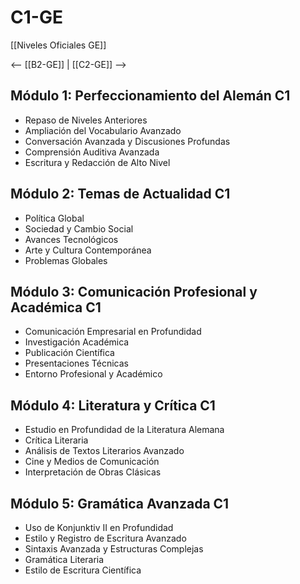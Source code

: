 # C1-GE

[[Niveles Oficiales GE]]

<-- [[B2-GE]] | [[C2-GE]] -->

## Módulo 1: Perfeccionamiento del Alemán C1

- Repaso de Niveles Anteriores
- Ampliación del Vocabulario Avanzado
- Conversación Avanzada y Discusiones Profundas
- Comprensión Auditiva Avanzada
- Escritura y Redacción de Alto Nivel

## Módulo 2: Temas de Actualidad C1

- Política Global
- Sociedad y Cambio Social
- Avances Tecnológicos
- Arte y Cultura Contemporánea
- Problemas Globales

## Módulo 3: Comunicación Profesional y Académica C1

- Comunicación Empresarial en Profundidad
- Investigación Académica
- Publicación Científica
- Presentaciones Técnicas
- Entorno Profesional y Académico

## Módulo 4: Literatura y Crítica C1

- Estudio en Profundidad de la Literatura Alemana
- Crítica Literaria
- Análisis de Textos Literarios Avanzado
- Cine y Medios de Comunicación
- Interpretación de Obras Clásicas

## Módulo 5: Gramática Avanzada C1

- Uso de Konjunktiv II en Profundidad
- Estilo y Registro de Escritura Avanzado
- Sintaxis Avanzada y Estructuras Complejas
- Gramática Literaria
- Estilo de Escritura Científica


